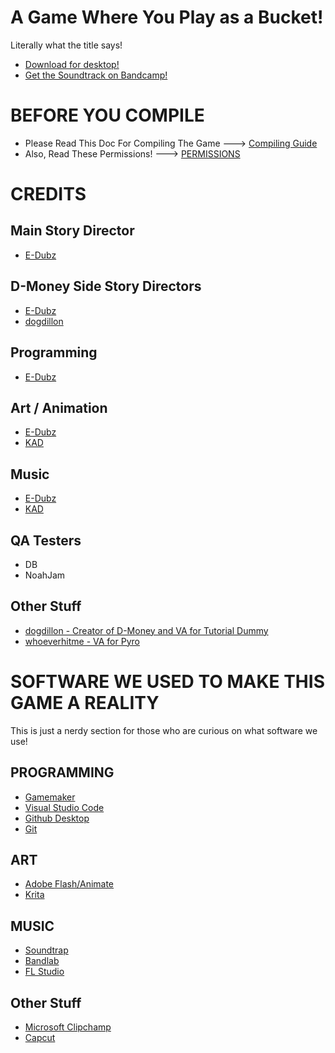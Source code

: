 # A Game Where You Play as a Bucket!

Literally what the title says!

- [Download for desktop!](https://ingogamez.itch.io/agwypaab)
- [Get the Soundtrack on Bandcamp!](https://ingogamezsoundteam.bandcamp.com/)

# BEFORE YOU COMPILE

- Please Read This Doc For Compiling The Game ---> [Compiling Guide](/docs/COMPILING.md)
- Also, Read These Permissions! ---> [PERMISSIONS](/docs/PERMISSIONS.txt)

# CREDITS

## Main Story Director
- [E-Dubz](https://twitter.com/edubzng)

## D-Money Side Story Directors
- [E-Dubz](https://twitter.com/edubzng)
- [dogdillon](https://twitter.com/dogdillonYT)

## Programming
- [E-Dubz](https://twitter.com/edubzng)

## Art / Animation
- [E-Dubz](https://e-dubz.newgrounds.com)
- [KAD](https://www.youtube.com/@KAD-CRUCIFIED)

## Music
- [E-Dubz](https://www.youtube.com/@EDubzNG)
- [KAD](https://killerbunnie93.newgrounds.com/)

## QA Testers
- DB
- NoahJam

## Other Stuff
- [dogdillon - Creator of D-Money and VA for Tutorial Dummy](https://twitter.com/dogdillonYT)
- [whoeverhitme - VA for Pyro](https://youtube.com/@whoeverhitme)

# SOFTWARE WE USED TO MAKE THIS GAME A REALITY

This is just a nerdy section for those who are curious on what software we use!

## PROGRAMMING
- [Gamemaker](https://store.steampowered.com/app/1670460/GameMaker/)
- [Visual Studio Code](https://code.visualstudio.com/)
- [Github Desktop](https://desktop.github.com/download/)
- [Git](https://git-scm.com/)

## ART
- [Adobe Flash/Animate](https://www.adobe.com/products/animate.html)
- [Krita](https://krita.org/en/)

## MUSIC
- [Soundtrap](https://www.soundtrap.com/)
- [Bandlab](https://www.bandlab.com/)
- [FL Studio](https://www.image-line.com/fl-studio-download/)

## Other Stuff
- [Microsoft Clipchamp](https://clipchamp.com/en/windows-video-editor/)
- [Capcut](https://www.capcut.com/tools/desktop-video-editor?utm_medium=sem&utm_source=googleadwords_int&pid=359289&af_c_id=21157337217&adset_id=162157605753&ad_id=697948663363&placement=&keyword_name=capcut&targetid=kwd-1406970026529&matchtype=e&gad_source=1&gclid=CjwKCAjwl6-3BhBWEiwApN6_koB18TujQfsYRspsTOZDbd4a8tcfK2R_8sr7AIfhtcZqW5V3Q2PS3hoC4zYQAvD_BwE)